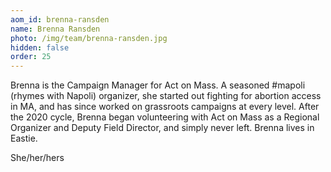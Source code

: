 ```yaml
---
aom_id: brenna-ransden
name: Brenna Ransden
photo: /img/team/brenna-ransden.jpg
hidden: false
order: 25
---
```

Brenna is the Campaign Manager for Act on Mass. A seasoned #mapoli (rhymes with Napoli) organizer, she started out fighting for abortion access in MA, and has since worked on grassroots campaigns at every level. After the 2020 cycle, Brenna began volunteering with Act on Mass as a Regional Organizer and Deputy Field Director, and simply never left. Brenna lives in Eastie.

She/her/hers
